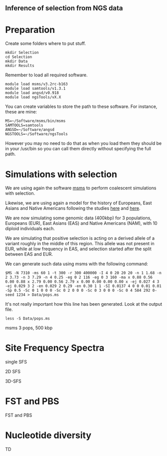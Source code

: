 
## Inference of selection from NGS data

# Preparation

Create some folders where to put stuff.
```
mkdir Selection
cd Selection
mkdir Data
mkdir Results
```

Remember to load all required software.
```
module load msms/v3.2rc-b163
module load samtools/v1.3.1
module load angsd/v0.918
module load ngsTools/vX.X
```

You can create variables to store the path to these software.
For instance, these are mine:
```
MS=~/Software/msms/bin/msms
SAMTOOLS=samtools
ANGSD=~/Software/angsd
NGSTOOLS=~/Software/ngsTools
```
However you may no need to do that as when you load them they should be in your /usr/bin so you can call them directly without specifying the full path.

# Simulations with selection

We are using again the software [msms](http://www.mabs.at/ewing/msms/download.shtml) to perform coalescent simulations with selection.

Likewise, we are using again a model for the history of Europeans, East Asians and Native Americans following the studies [here](http://journals.plos.org/plosgenetics/article?id=10.1371/journal.pgen.1000695) and [here](http://www.ncbi.nlm.nih.gov/pubmed/26198033).

We are now simulating some genomic data (400kbp) for 3 populations, Europeans (EUR), East Asians (EAS) and Native Americans (NAM), with 10 diploid individuals each.

We are simulating that positive selection is acting on a derived allele of a variant roughly in the middle of this region.
This allele was not present in EUR, while at low frequency in EAS, and selection started after the split between EAS and EUR.

We can generate such data using msms with the following command:
```
$MS -N 7310 -ms 60 1 -t 300 -r 300 400000 -I 4 0 20 20 20 -n 1 1.68 -n 2 3.73 -n 3 7.29 -n 4 0.25 -eg 0 2 116 -eg 0 3 160 -ma x 0.88 0.56 0.00 0.88 x 2.79 0.00 0.56 2.79 x 0.00 0.00 0.00 0.00 x -ej 0.027 4 3 -ej 0.029 3 2 -en 0.029 2 0.29 -en 0.30 1 1 -SI 0.0137 4 0 0 0.01 0.01 -Sp 0.5 -Sc 0 1 0 0 0 -Sc 0 2 0 0 0 -Sc 0 3 0 0 0 -Sc 0 4 584 292 0-seed 1234 > Data/pops.ms
```
It's not really important how this line has been generated.
Look at the output file.
```
less -S Data/pops.ms
```




msms 3 pops, 500 kbp

# Site Frequency Spectra

single SFS

2D SFS

3D-SFS

# FST and PBS

FST and PBS

# Nucleotide diversity

TD 






